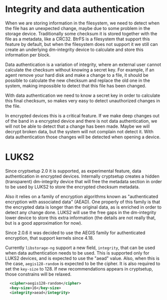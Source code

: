 Integrity and data authentication
=================================

When we are storing information in the filesystem, we need to detect
when the file has an unexpected change, maybe due to some problem in
the storage device.  Traditionally some checksum it is stored together
with the file as a metadata, like a CRC32.  BtrFS is a filesystem that
support this feature by default, but when the filesystem does not
support it we still can create an underlying dm-integrity device to
calculate and store this information per block.

Data authentication is a variation of integrity, where an external
user cannot calculate the checksum without knowing a secret key.  For
example, if an agent remove your hard disk and make a change to a
file, it should be possible to calculate the new checksum and replace
the old one in the system, making impossible to detect that this file
has been changed.

With data authentication we need to know a secret key in order to
calculate this final checksum, so makes very easy to detect
unauthorized changes in the file.

In encrypted devices this is a critical feature.  If we make deep
changes out of the band in a encrypted device and there is not data
authentication, we will not be able to detect that a change has been
made.  Maybe we will decrypt broken data, but the system will not
complain not detect it.  With data authentication those changes will
be detected when opening a device.

LUKS2
=====

Since cryptsetup 2.0 it is supported, as experimental feature, data
authentication in encrypted devices.  Internally cryptsetup creates a
hidden (transparent) dm-integrity device that will free the metadata
section in order to be used by LUKS2 to store the encrypted checksum
metadata.

Also it relies on a family of encryption algorithms known as
"authenticated encryption with associated data" (AEAD).  One properly
of this family is that the encrypted data is longer than the original
data, as is enriched in order to detect any change done.  LUKS2 will
use the free gaps in the dm-integrity lower device to store this extra
information (the details are not really that, but is a good
approximation for now).

Since 2.0.6 it was decided to use the AEGIS family for authenticated
encryption, that support kernels since 4.18.

Currently `libstorage-ng` support a new field, `integrity`, that can
be used when data authentication needs to be used.  This is supported
only for LUKS2 devices, and is expected to use the "aead" value.
Also, when this is the case, `aegis128-random` is expected to be the
cipher.  It is also required to set the `key-size` to 128. If new
recommendations appears in cryptsetup, those constrains will be
relaxed.

```xml
  <cipher>aegis128-random</cipher>
  <key-size>16</key-size>
  <integrity>aead</integrity>
```
